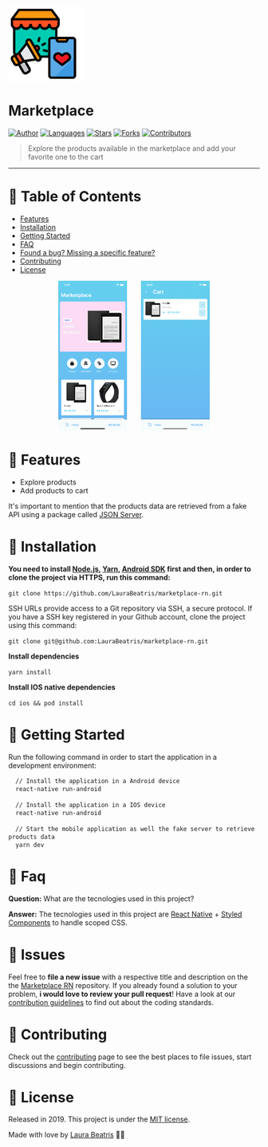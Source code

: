 <p align="left">
   <img src=".github/logo.png" width="150"/>
</p>

# Marketplace


[![Author](https://img.shields.io/badge/author-LauraBeatris-69B6F3?style=flat-square)](https://github.com/LauraBeatris)
[![Languages](https://img.shields.io/github/languages/count/LauraBeatris/marketplace-rn?color=%2369B6F3&style=flat-square)](#)
[![Stars](https://img.shields.io/github/stars/LauraBeatris/marketplace-rn?color=69B6F3&style=flat-square)](https://github.com/LauraBeatris/marketplace-rn/stargazers)
[![Forks](https://img.shields.io/github/forks/LauraBeatris/marketplace-rn?color=%2369B6F3&style=flat-square)](https://github.com/LauraBeatris/marketplace-rn/network/members)
[![Contributors](https://img.shields.io/github/contributors/LauraBeatris/marketplace-rn?color=69B6F3&style=flat-square)](https://github.com/LauraBeatris/marketplace-rn/graphs/contributors)

> Explore the products available in the marketplace and add your favorite one to the cart

---

# :pushpin: Table of Contents

* [Features](#rocket-features)
* [Installation](#construction_worker-installation)
* [Getting Started](#runner-getting-started)
* [FAQ](#postbox-faq)
* [Found a bug? Missing a specific feature?](#bug-issues)
* [Contributing](#tada-contributing)
* [License](#closed_book-license)

<p align="center">
  <img src=".github/dashboard.png" alt="Whats-App-Image-2020-01-01-at-15-34-08" border="0"  height="300" >&nbsp;&nbsp;&nbsp;&nbsp;&nbsp;&nbsp;
  <img src=".github/cart.png" alt="Whats-App-Image-2020-01-01-at-15-38-09" border="0" height="300">
</p>

# :rocket: Features

* Explore products
* Add products to cart

It's important to mention that the products data are retrieved from a fake API using a package called
[JSON Server](https://github.com/typicode/json-server).

# :construction_worker: Installation

**You need to install [Node.js](https://nodejs.org/en/download/), [Yarn](https://yarnpkg.com/), [Android SDK](https://medium.com/surabayadev/setting-up-react-native-android-without-android-studio-35a496e1dfa3) first and then, in order to clone the project via HTTPS, run this command:**

```git clone https://github.com/LauraBeatris/marketplace-rn.git```

SSH URLs provide access to a Git repository via SSH, a secure protocol. If you have a SSH key registered in your Github account, clone the project using this command:

```git clone git@github.com:LauraBeatris/marketplace-rn.git```

**Install dependencies**

```yarn install```

**Install IOS native dependencies**

```cd ios && pod install```

# :runner: Getting Started

Run the following command in order to start the application in a development environment:

```
  // Install the application in a Android device
  react-native run-android

  // Install the application in a IOS device
  react-native run-android

  // Start the mobile application as well the fake server to retrieve products data
  yarn dev
```

# :postbox: Faq

**Question:** What are the tecnologies used in this project?

**Answer:** The tecnologies used in this project are [React Native](https://reactnative.dev/) + [Styled Components](https://styled-components.com/) to handle scoped CSS.

# :bug: Issues

Feel free to **file a new issue** with a respective title and description on the the [Marketplace RN](https://github.com/LauraBeatris/marketplace-rn/issues) repository. If you already found a solution to your problem, **i would love to review your pull request**! Have a look at our [contribution guidelines](https://github.com/LauraBeatris/marketplace-rn/blob/master/CONTRIBUTING.md) to find out about the coding standards.

# :tada: Contributing

Check out the [contributing](https://github.com/LauraBeatris/marketplace-rn/blob/master/CONTRIBUTING.md) page to see the best places to file issues, start discussions and begin contributing.

# :closed_book: License

Released in 2019.
This project is under the [MIT license](https://github.com/LauraBeatris/marketplace-rn/master/LICENSE).

Made with love by [Laura Beatris](https://github.com/LauraBeatris) 💜🚀

